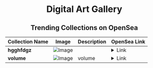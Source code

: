 <div align="center">

# Digital Art Gallery

## Trending Collections on OpenSea

| Collection Name                       | Image                                                                                     | Description                       | OpenSea Link                                                                                          |
|---------------------------------------|-------------------------------------------------------------------------------------------|-----------------------------------|--------------------------------------------------------------------------------------------------------|
| **hgghfdgz** | ![Image](https://i.seadn.io/s/raw/files/8f1cafeb6a0681798bb0a7cd45c99f89.jpg?w=500&auto=format?w=200&auto=format) |  | <details><summary>Link</summary>[hgghfdgz](https://opensea.io/collection/hgghfdgz)</details> |
| **volume** | ![Image](https://i.seadn.io/s/raw/files/60250f5ba788acff15e2b547bf1b6149.png?w=500&auto=format?w=200&auto=format) | volume | <details><summary>Link</summary>[volume](https://opensea.io/collection/volume-43)</details> |

</div>